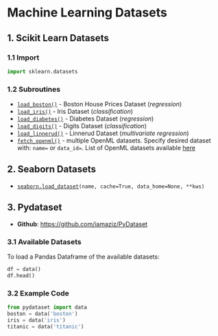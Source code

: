 # Machine Learning Datasets

## 1. Scikit Learn Datasets

### 1.1 Import

```python
import sklearn.datasets
```

### 1.2 Subroutines

- [`load_boston()`](http://scikit-learn.org/stable/modules/generated/sklearn.datasets.load_boston.html#sklearn.datasets.load_boston) - Boston House Prices Dataset (*regression*)
- [`load_iris()`](http://scikit-learn.org/stable/modules/generated/sklearn.datasets.load_iris.html#sklearn.datasets.load_iris) - Iris Dataset (*classification*)
- [`load_diabetes()`](http://scikit-learn.org/stable/modules/generated/sklearn.datasets.load_diabetes.html#sklearn.datasets.load_diabetes) - Diabetes Dataset (*regression*)
- [`load_digits()`](http://scikit-learn.org/stable/modules/generated/sklearn.datasets.load_digits.html#sklearn.datasets.load_digits) - Digits Dataset (*classification*)
- [`load_linnerud()`](http://scikit-learn.org/stable/modules/generated/sklearn.datasets.load_linnerud.html#sklearn.datasets.load_linnerud) - Linnerud Dataset (*multivariate regression*)
- [`fetch_openml()`](https://scikit-learn.org/stable/modules/generated/sklearn.datasets.fetch_openml.html) - multiple OpenML datasets.
  Specify desired dataset with: `name=` or `data_id=`.
  List of OpenML datasets available [here](https://www.openml.org/search?q=&type=)

## 2. Seaborn Datasets

- [`seaborn.load_dataset`](https://seaborn.pydata.org/generated/seaborn.load_dataset.html)`(name, cache=True, data_home=None, **kws)`


## 3. Pydataset

- **Github**: https://github.com/iamaziz/PyDataset

### 3.1 Available Datasets

To load a Pandas Dataframe of the available datasets:

```python
df = data()
df.head()
```

### 3.2 Example Code

```python
from pydataset import data
boston = data('boston')
iris = data('iris')
titanic = data('titanic')
```
